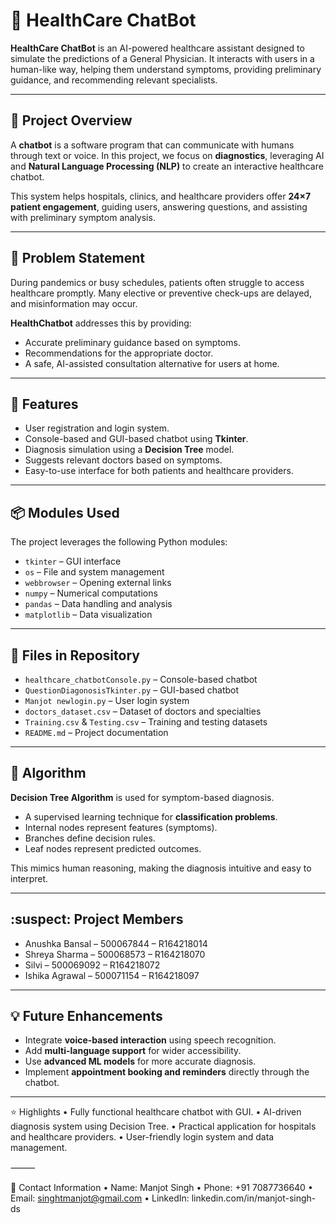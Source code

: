 # 🤖 HealthCare ChatBot

**HealthCare ChatBot** is an AI-powered healthcare assistant designed to simulate the predictions of a General Physician. It interacts with users in a human-like way, helping them understand symptoms, providing preliminary guidance, and recommending relevant specialists.

---

## :page_with_curl: Project Overview

A **chatbot** is a software program that can communicate with humans through text or voice. In this project, we focus on **diagnostics**, leveraging AI and **Natural Language Processing (NLP)** to create an interactive healthcare chatbot.  

This system helps hospitals, clinics, and healthcare providers offer **24×7 patient engagement**, guiding users, answering questions, and assisting with preliminary symptom analysis.

---

## :scroll: Problem Statement

During pandemics or busy schedules, patients often struggle to access healthcare promptly. Many elective or preventive check-ups are delayed, and misinformation may occur.  

**HealthChatbot** addresses this by providing:  
- Accurate preliminary guidance based on symptoms.  
- Recommendations for the appropriate doctor.  
- A safe, AI-assisted consultation alternative for users at home.  

---

## :card_index: Features

- User registration and login system.  
- Console-based and GUI-based chatbot using **Tkinter**.  
- Diagnosis simulation using a **Decision Tree** model.  
- Suggests relevant doctors based on symptoms.  
- Easy-to-use interface for both patients and healthcare providers.  

---

## :package: Modules Used

The project leverages the following Python modules:  

- `tkinter` – GUI interface  
- `os` – File and system management  
- `webbrowser` – Opening external links  
- `numpy` – Numerical computations  
- `pandas` – Data handling and analysis  
- `matplotlib` – Data visualization  

---

## :page_facing_up: Files in Repository

- `healthcare_chatbotConsole.py` – Console-based chatbot  
- `QuestionDiagonosisTkinter.py` – GUI-based chatbot  
- `Manjot newlogin.py` – User login system  
- `doctors_dataset.csv` – Dataset of doctors and specialties  
- `Training.csv` & `Testing.csv` – Training and testing datasets  
- `README.md` – Project documentation  

---

## :page_with_curl: Algorithm

**Decision Tree Algorithm** is used for symptom-based diagnosis.  

- A supervised learning technique for **classification problems**.  
- Internal nodes represent features (symptoms).  
- Branches define decision rules.  
- Leaf nodes represent predicted outcomes.  

This mimics human reasoning, making the diagnosis intuitive and easy to interpret.  

---

## :suspect: Project Members

- Anushka Bansal – 500067844 – R164218014  
- Shreya Sharma – 500068573 – R164218070  
- Silvi – 500069092 – R164218072  
- Ishika Agrawal – 500071154 – R164218097  

---

## :bulb: Future Enhancements

- Integrate **voice-based interaction** using speech recognition.  
- Add **multi-language support** for wider accessibility.  
- Use **advanced ML models** for more accurate diagnosis.  
- Implement **appointment booking and reminders** directly through the chatbot.  

---
:star: Highlights
	•	Fully functional healthcare chatbot with GUI.
	•	AI-driven diagnosis system using Decision Tree.
	•	Practical application for hospitals and healthcare providers.
	•	User-friendly login system and data management.

⸻

:bust_in_silhouette: Contact Information
	•	Name: Manjot Singh
	•	Phone: +91 7087736640
	•	Email: singhtmanjot@gmail.com
	•	LinkedIn: linkedin.com/in/manjot-singh-ds
